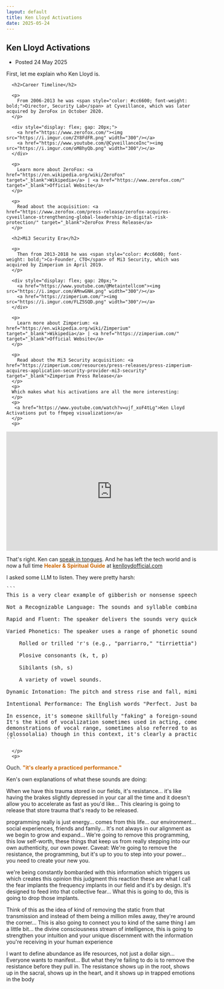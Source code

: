 ```yaml
---
layout: default
title: Ken Lloyd Activations
date: 2025-05-24
---
```

  <main id="main" tabindex="-1">
    <article>
      <h1 class="title">
        <span role="text">
          Ken Lloyd Activations 
        </span>
      </h1>
      <ul class="dot_list meta">
        <li>
          Posted <time datetime="2025-01-01">
            24 May 2025
          </time>
        </li>
      </ul>
      <p>
        First, let me explain who Ken Lloyd is.
      </p>
      
      <h2>Career Timeline</h2>
      
      <p>
        From 2006-2013 he was <span style="color: #cc6600; font-weight: bold;">Director, Security Lab</span> at Cyveillance, which was later acquired by ZeroFox in October 2020.
      </p>
      
      <div style="display: flex; gap: 20px;">
        <a href="https://www.zerofox.com/"><img src="https://i.imgur.com/ZY8FdFR.png" width="300"/></a>
        <a href="https://www.youtube.com/@CyveillanceInc"><img src="https://i.imgur.com/oM8hyQb.png" width="300"/></a>
      </div>
      
      <p>
        Learn more about ZeroFox: <a href="https://en.wikipedia.org/wiki/ZeroFox" target="_blank">Wikipedia</a> | <a href="https://www.zerofox.com/" target="_blank">Official Website</a>
      </p>
      
      <p>
        Read about the acquisition: <a href="https://www.zerofox.com/press-release/zerofox-acquires-cyveillance-strengthening-global-leadership-in-digital-risk-protection/" target="_blank">ZeroFox Press Release</a>
      </p>
      
      <h2>Mi3 Security Era</h2>
      
      <p>
        Then from 2013-2018 he was <span style="color: #cc6600; font-weight: bold;">Co-Founder, CTO</span> of Mi3 Security, which was acquired by Zimperium in April 2019.
      </p>
      
      <div style="display: flex; gap: 20px;">
        <a href="https://www.youtube.com/@Metaintellcom"><img src="https://i.imgur.com/AMnwGNH.png" width="300"/></a>
        <a href="https://zimperium.com/"><img src="https://i.imgur.com/FLZ5SQD.png" width="300"/></a>
      </div>
      
      <p>
        Learn more about Zimperium: <a href="https://en.wikipedia.org/wiki/Zimperium" target="_blank">Wikipedia</a> | <a href="https://zimperium.com/" target="_blank">Official Website</a>
      </p>
      
      <p>
        Read about the Mi3 Security acquisition: <a href="https://zimperium.com/resources/press-releases/press-zimperium-acquires-application-security-provider-mi3-security" target="_blank">Zimperium Press Release</a>
      </p>
      <p>
      Which makes what his activations are all the more interesting:
      </p>
      <p>
       <a href="https://www.youtube.com/watch?v=ujf_xoF4tLg">Ken Lloyd Activations put to ffmpeg visualization</a>
      </p>
      <p>
<iframe width="560" height="315" src="https://www.youtube.com/embed/ujf_xoF4tLg?si=FTOTvUiGIs2TvzJv" title="YouTube video player" frameborder="0" allow="accelerometer; autoplay; clipboard-write; encrypted-media; gyroscope; picture-in-picture; web-share" referrerpolicy="strict-origin-when-cross-origin" allowfullscreen></iframe>
      </p>
      <p>
      That's right. Ken can <a href="https://en.wikipedia.org/wiki/Speaking_in_tongues">speak in tongues</a>. And he has left the tech world and is now a
      full time <span style="color: #cc6600; font-weight: bold;">Healer & Spiritual Guide</span>
      at <a href="https://kenlloydofficial.com/">kenlloydofficial.com</a> 
      </p>
      <p>
I asked some LLM to listen. They were pretty harsh:

<pre>
```
This is a very clear example of gibberish or nonsense speech.

Not a Recognizable Language: The sounds and syllable combinations do not form words or grammar of any known human language.

Rapid and Fluent: The speaker delivers the sounds very quickly and smoothly, mimicking the fluency of actual speech.

Varied Phonetics: The speaker uses a range of phonetic sounds, including:

    Rolled or trilled 'r's (e.g., "parriarro," "tirriettia")

    Plosive consonants (k, t, p)

    Sibilants (sh, s)

    A variety of vowel sounds.

Dynamic Intonation: The pitch and stress rise and fall, mimicking the prosody (rhythm and intonation patterns) of natural speech, giving it a semblance of sentences and phrases.

Intentional Performance: The English words "Perfect. Just basic stuff" at the very end (around 0:14-0:16) clearly indicate that the preceding sounds were an intentional performance or demonstration of vocal ability, rather than an attempt to communicate in an actual language.

In essence, it's someone skillfully "faking" a foreign-sounding language.
It's the kind of vocalization sometimes used in acting, comedy, or 
demonstrations of vocal range, sometimes also referred to as "speaking in tongues"
(glossolalia) though in this context, it's clearly a practiced performance.
```
</pre>
      </p>
      <p>
Ouch. <span style="color: #cc6600; font-weight: bold;">"it's clearly a practiced performance."</span>
      </p>
      <p>
Ken's own explanations of what these sounds are doing:
      </p>

<p>
When we have this trauma stored in our fields, it's resistance... it's like having the brakes slightly depressed in your car all the time and it doesn't allow you to accelerate as fast as you'd like... This clearing is going to release that store trauma that's ready to be released.
      </p>

<p>
programming really is just energy... comes from this life... our environment... social experiences, friends and family... It's not always in our alignment as we begin to grow and expand... We're going to remove this programming, this low self-worth, these things that keep us from really stepping into our own authenticity, our own power. Caveat: We're going to remove the resistance, the programming, but it's up to you to step into your power... you need to create your new you.
      </p>

  <p>
we're being constantly bombarded with this information which triggers us which creates this opinion this judgment this reaction these are what I call the fear implants the frequency implants in our field and it's by design. It's designed to feed into that collective fear... What this is going to do, this is going to drop those implants.
      </p>

  <p>
Think of this as the idea of kind of removing the static from that transmission and instead of them being a million miles away, they're around the corner... This is also going to connect you to kind of the same thing I am a little bit... the divine consciousness stream of intelligence, this is going to strengthen your intuition and your unique discernment with the information you're receiving in your human experience
      </p>


   <p>
I want to define abundance as life resources, not just a dollar sign... Everyone wants to manifest... But what they're failing to do is to remove the resistance before they pull in. The resistance shows up in the root, shows up in the sacral, shows up in the heart, and it shows up in trapped emotions in the body
      </p>
    </article>
  </main>

